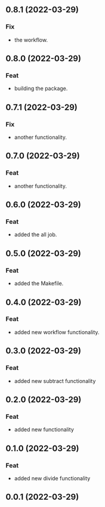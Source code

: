## 0.8.1 (2022-03-29)

### Fix

- the workflow.

## 0.8.0 (2022-03-29)

### Feat

- building the package.

## 0.7.1 (2022-03-29)

### Fix

- another functionality.

## 0.7.0 (2022-03-29)

### Feat

- another functionality.

## 0.6.0 (2022-03-29)

### Feat

- added the all job.

## 0.5.0 (2022-03-29)

### Feat

- added the Makefile.

## 0.4.0 (2022-03-29)

### Feat

- added new workflow functionality.

## 0.3.0 (2022-03-29)

### Feat

- added new subtract functionality

## 0.2.0 (2022-03-29)

### Feat

- added new functionality

## 0.1.0 (2022-03-29)

### Feat

- added new divide functionality

## 0.0.1 (2022-03-29)
